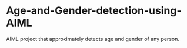 # Age-and-Gender-detection-using-AIML
AIML project that approximately detects age and gender of any person.
